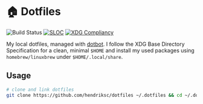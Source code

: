 # 🏠 Dotfiles

![Build Status](https://github.com/hendriksc/dotfiles/actions/workflows/ci.yml/badge.svg)
[![SLOC](https://sloc.xyz/github/hendriksc/dotfiles?lower=true&badge-bg-color=32CD32)](#)
[![XDG Compliancy](https://img.shields.io/badge/%E2%9C%94%20Compliancy-XDG%20Base%20Directory%20Standard-limegreen)](#)


My local dotfiles, managed with [dotbot](https://github.com/anishathalye/dotbot). I follow the XDG Base Directory Specification for a clean, minimal `$HOME` and install my used packages using `homebrew/linuxbrew` under `$HOME/.local/share`.

## Usage

```bash
# clone and link dotfiles
git clone https://github.com/hendriksc/dotfiles ~/.dotfiles && cd ~/.dotfiles && ./install
```
